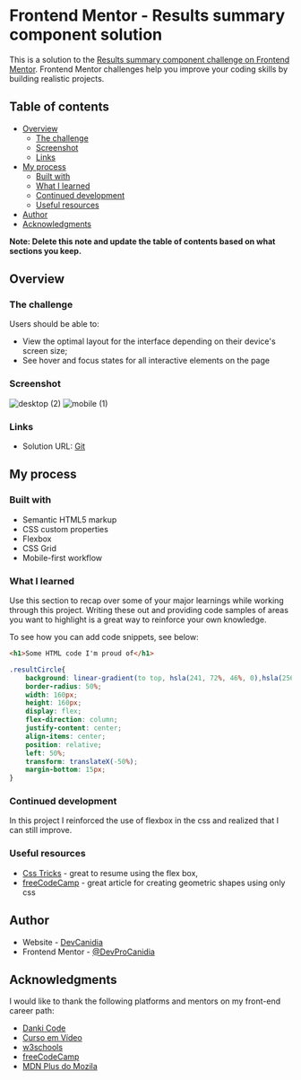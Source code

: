 # Frontend Mentor - Results summary component solution

This is a solution to the [Results summary component challenge on Frontend Mentor](https://www.frontendmentor.io/challenges/results-summary-component-CE_K6s0maV). Frontend Mentor challenges help you improve your coding skills by building realistic projects. 

## Table of contents

- [Overview](#overview)
  - [The challenge](#the-challenge)
  - [Screenshot](#screenshot)
  - [Links](#links)
- [My process](#my-process)
  - [Built with](#built-with)
  - [What I learned](#what-i-learned)
  - [Continued development](#continued-development)
  - [Useful resources](#useful-resources)
- [Author](#author)
- [Acknowledgments](#acknowledgments)

**Note: Delete this note and update the table of contents based on what sections you keep.**

## Overview

### The challenge

Users should be able to:

- View the optimal layout for the interface depending on their device's screen size;
- See hover and focus states for all interactive elements on the page

### Screenshot

![desktop (2)](https://user-images.githubusercontent.com/89031935/224452227-27799650-969c-4b32-b8d4-1f8235dc07b5.png)
![mobile (1)](https://user-images.githubusercontent.com/89031935/224452230-770fd07c-c551-46c1-b52c-1935bfbb5ca4.png)

### Links

- Solution URL: [Git](https://github.com/DevProCanidia/Results-Summary-Component.git)


## My process

### Built with

- Semantic HTML5 markup
- CSS custom properties
- Flexbox
- CSS Grid
- Mobile-first workflow


### What I learned

Use this section to recap over some of your major learnings while working through this project. Writing these out and providing code samples of areas you want to highlight is a great way to reinforce your own knowledge.

To see how you can add code snippets, see below:

```html
<h1>Some HTML code I'm proud of</h1>
```
```css create a circle
.resultCircle{
    background: linear-gradient(to top, hsla(241, 72%, 46%, 0),hsla(256, 72%, 46%, 1));
    border-radius: 50%;
    width: 160px;
    height: 160px;
    display: flex;
    flex-direction: column;
    justify-content: center;
    align-items: center;
    position: relative;
    left: 50%;
    transform: translateX(-50%);
    margin-bottom: 15px;
}
```


### Continued development

In this project I reinforced the use of flexbox in the css and realized that I can still improve.

### Useful resources

- [Css Tricks](https://css-tricks.com/wp-content/uploads/2022/02/css-flexbox-poster.png) - great to resume using the flex box,
- [freeCodeCamp](https://www.freecodecamp.org/portuguese/news/formas-em-css-explicadas-como-desenhar-um-circulo-um-triangulo-e-mais-com-css-puro/) - great article for creating geometric shapes using only css



## Author

- Website - [DevCanidia](https://devcanidia.netlify.app/)
- Frontend Mentor - [@DevProCanidia](https://www.frontendmentor.io/profile/DevProCanidia)




## Acknowledgments

I would like to thank the following platforms and mentors on my front-end career path:

- [Danki Code](https://cursosonline-web.com/cursos-danki-code-com-guilherme-grillo/?gclid=CjwKCAiAxvGfBhB-EiwAMPakqksK8RCEpdypM2UYgRuAbN0ybLh-IC6P0MdBz3xbHkrN7mX8fuIxeBoCin8QAvD_BwE)
- [Curso em Vídeo](https://www.cursoemvideo.com/)
- [w3schools](https://www.w3schools.com/default.asp)
- [freeCodeCamp](https://www.freecodecamp.org/portuguese/news)
- [MDN Plus do Mozila](https://developer.mozilla.org/pt-BR/)

